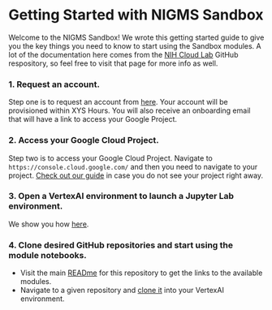 # Getting Started with NIGMS Sandbox

Welcome to the NIGMS Sandbox! We wrote this getting started guide to give you the key things you need to know to start using the Sandbox modules. A lot of the documentation here comes from the [NIH Cloud Lab](https://scan.cloud.nih.gov/resources/cloudlab/google-cloud-jumpstart/) GitHub respository, so feel free to visit that page for more info as well. 

### 1. Request an account. 
Step one is to request an account from [here](LINK).
Your account will be provisioned within XYS Hours. You will also receive an onboarding email that will have a link to access your Google Project. 

### 2. Access your Google Cloud Project.
Step two is to access your Google Cloud Project. Navigate to `https://console.cloud.google.com/` and then you need to navigate to your project. 
[Check out our guide](https://github.com/STRIDES/NIHCloudLabGCP/blob/main/docs/open_GCP_project.md) in case you do not see your project right away.

### 3. Open a VertexAI environment to launch a Jupyter Lab environment. 
We show you how [here](https://github.com/STRIDES/NIHCloudLabGCP/blob/main/docs/vertexai.md). 

### 4. Clone desired GitHub repositories and start using the module notebooks. 
- Visit the main [READme](https://github.com/NIGMS/NIGMS-Sandbox/blob/main/README.md#available-modules) for this repository to get the links to the available modules.
- Navigate to a given repository and [clone it](https://docs.github.com/en/repositories/creating-and-managing-repositories/cloning-a-repository) into your VertexAI environment.
